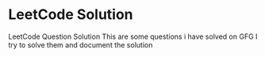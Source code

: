 # LeetCode Solution
LeetCode Question Solution
This are some questions i have solved on GFG
I try to solve them and document the solution
